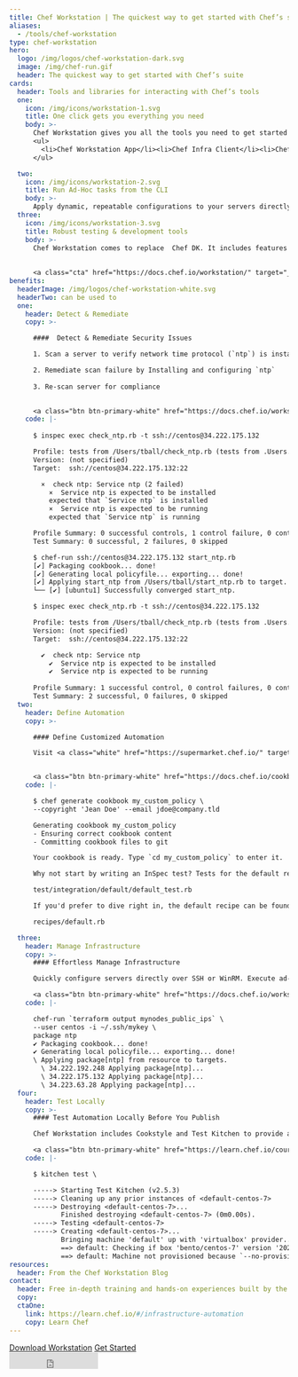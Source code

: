 ```yaml
---
title: Chef Workstation | The quickest way to get started with Chef’s suite of tools
aliases:
  - /tools/chef-workstation
type: chef-workstation
hero: 
  logo: /img/logos/chef-workstation-dark.svg
  image: /img/chef-run.gif
  header: The quickest way to get started with Chef’s suite 
cards:
  header: Tools and libraries for interacting with Chef’s tools
  one:
    icon: /img/icons/workstation-1.svg
    title: One click gets you everything you need
    body: >-
      Chef Workstation gives you all the tools you need to get started and includes:  
      <ul>
        <li>Chef Workstation App</li><li>Chef Infra Client</li><li>Chef InSpec</li><li>Chef Command Line Tool</li><li>Test Kitchen</li><li>Cookstyle</li><li>Various Test Kitchen and Knife plugins</li><li>[Upgrade Lab](https://docs.chef.io/workstation/upgrade_lab/)</li>
      </ul>

  two:
    icon: /img/icons/workstation-2.svg
    title: Run Ad-Hoc tasks from the CLI
    body: >-
      Apply dynamic, repeatable configurations to your servers directly over SSH or WinRM via chef-run. This provides a quick way to apply config changes to the systems you manage whether or not they’re being actively managed by Chef Infra, without requiring any pre-installed software.  
  three:
    icon: /img/icons/workstation-3.svg
    title: Robust testing & development tools
    body: >-
      Chef Workstation comes to replace  Chef DK. It includes features such as development tools for testing, dependency resolution, and cookbook generation, ensuring that whether you’re consuming existing chef policies, or creating your own, you have everything you need to get up and running quickly.  
 
 
      <a class="cta" href="https://docs.chef.io/workstation/" target="_blank" rel="noopener noreferrer">Learn more</a>
benefits:
  headerImage: /img/logos/chef-workstation-white.svg
  headerTwo: can be used to
  one: 
    header: Detect & Remediate
    copy: >-

      ####  Detect & Remediate Security Issues  

      1. Scan a server to verify network time protocol (`ntp`) is installed and running  

      2. Remediate scan failure by Installing and configuring `ntp`
 
      3. Re-scan server for compliance  

 
      <a class="btn btn-primary-white" href="https://docs.chef.io/workstation/getting_started/#ad-hoc-remote-execution-with-chef-run" target="_blank" rel="noreferrer noopener">Learn more</a>
    code: |-
      
      $ inspec exec check_ntp.rb -t ssh://centos@34.222.175.132  

      Profile: tests from /Users/tball/check_ntp.rb (tests from .Users.tball.check_ntp.rb)
      Version: (not specified)
      Target:  ssh://centos@34.222.175.132:22  

        ×  check ntp: Service ntp (2 failed)
          ×  Service ntp is expected to be installed
          expected that `Service ntp` is installed
          ×  Service ntp is expected to be running
          expected that `Service ntp` is running  

      Profile Summary: 0 successful controls, 1 control failure, 0 controls skipped
      Test Summary: 0 successful, 2 failures, 0 skipped  

      $ chef-run ssh://centos@34.222.175.132 start_ntp.rb
      [✔] Packaging cookbook... done!
      [✔] Generating local policyfile... exporting... done!
      [✔] Applying start_ntp from /Users/tball/start_ntp.rb to target.
      └── [✔] [ubuntu1] Successfully converged start_ntp.  

      $ inspec exec check_ntp.rb -t ssh://centos@34.222.175.132  

      Profile: tests from /Users/tball/check_ntp.rb (tests from .Users.tball.check_ntp.rb)
      Version: (not specified)
      Target:  ssh://centos@34.222.175.132:22  

        ✔  check ntp: Service ntp
          ✔  Service ntp is expected to be installed
          ✔  Service ntp is expected to be running  
          
      Profile Summary: 1 successful control, 0 control failures, 0 controls skipped
      Test Summary: 2 successful, 0 failures, 0 skipped
  two: 
    header: Define Automation
    copy: >-

      #### Define Customized Automation  

      Visit <a class="white" href="https://supermarket.chef.io/" target="_blank" rel="noopener noreferrer">Chef Supermarket</a> to find a library of partner and community maintained configuration policy, or use Chef's declarative resources to create custom automation for your organization. 


      <a class="btn btn-primary-white" href="https://docs.chef.io/cookbooks/" target="_blank" rel="noreferrer noopener">Learn more</a>
    code: |-

      $ chef generate cookbook my_custom_policy \
      --copyright 'Jean Doe' --email jdoe@company.tld

      Generating cookbook my_custom_policy
      - Ensuring correct cookbook content
      - Committing cookbook files to git

      Your cookbook is ready. Type `cd my_custom_policy` to enter it.

      Why not start by writing an InSpec test? Tests for the default recipe are stored at:

      test/integration/default/default_test.rb

      If you'd prefer to dive right in, the default recipe can be found at:

      recipes/default.rb

  three:
    header: Manage Infrastructure
    copy: >-
      #### Effortless Manage Infrastructure   

      Quickly configure servers directly over SSH or WinRM. Execute ad-hoc tasks on multiple hosts in parallel to quickly configure groups of servers.  

      <a class="btn btn-primary-white" href="https://docs.chef.io/workstation/getting_started/#recipe-and-multi-node-convergence" target="_blank" rel="noopener noreferrer">Learn More</a>
    code: |-

      chef-run `terraform output mynodes_public_ips` \
      --user centos -i ~/.ssh/mykey \
      package ntp
      ✔ Packaging cookbook... done!
      ✔ Generating local policyfile... exporting... done!
      \ Applying package[ntp] from resource to targets.
        \ 34.222.192.248 Applying package[ntp]...
        \ 34.222.175.132 Applying package[ntp]...
        \ 34.223.63.28 Applying package[ntp]...
  four:
    header: Test Locally
    copy: >-
      #### Test Automation Locally Before You Publish  

      Chef Workstation includes Cookstyle and Test Kitchen to provide automated testing of your configuration policy. Combine these tools with Chef Automate to provide an auditable history of all change being applied to your environments.  

      <a class="btn btn-primary-white" href="https://learn.chef.io/courses/course-v1:chef+LocalDev101+Perpetual/about" target="_blank" rel="noopener noreferrer">Learn More</a>
    code: |-

      $ kitchen test \

      -----> Starting Test Kitchen (v2.5.3)
      -----> Cleaning up any prior instances of <default-centos-7>
      -----> Destroying <default-centos-7>...
             Finished destroying <default-centos-7> (0m0.00s).
      -----> Testing <default-centos-7>
      -----> Creating <default-centos-7>...
             Bringing machine 'default' up with 'virtualbox' provider...
             ==> default: Checking if box 'bento/centos-7' version '202002.04.0' is up to date...
             ==> default: Machine not provisioned because `--no-provision` is specified.
resources:
  header: From the Chef Workstation Blog
contact:
  header: Free in-depth training and hands-on experiences built by the Chef experts.
  copy: 
  ctaOne: 
    link: https://learn.chef.io/#/infrastructure-automation
    copy: Learn Chef
---
```

<div class="center-xs">
<a class="btn btn-primary" href="https://downloads.chef.io/products/workstation" target="_blank" rel="noopener noreferrer">Download Workstation</a>
<a class="btn btn-secondary" href="https://docs.chef.io/workstation/" target="_blank" rel="noopener noreferrer">Get Started</a>
<br/>
<iframe title="Github" id="github-star" src="https://ghbtns.com/github-btn.html?user=chef&repo=chef-workstation&type=star&count=true&size=large" frameborder="0" scrolling="0" width="160px" height="30px"></iframe>
</div>